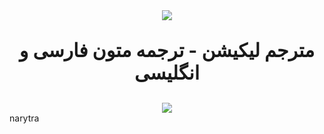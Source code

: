<!DOCTYPE html>
<html>

<head>
  <meta charset="UTF-8">
  <meta name="viewport" content="width=device-width, initial-scale=1">
  <title>مترجم لیکیشن - ترجمه متون فارسی و انگلیسی</title>
</head>
<body>
  <center>
  <img src="https://assets.myket.ir/icons/large/com.my.liction.translate_68c655e7-f9e2-4c58-9124-e9650104108b.png"></img>
  <b>
  <p style="font-size: 30px;">مترجم لیکیشن - ترجمه متون فارسی و انگلیسی </p>
  </b>
  <a href="https://myket.ir/app/com.my.liction.translate?utm_source=search-ads-gift&utm_medium=cpc"><img src="https://myket.ir/core/images/logo/get1-fa.png" /> </a>
  </center>
</body>

</html>narytra
